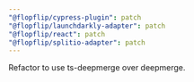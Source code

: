 ```yaml
---
"@flopflip/cypress-plugin": patch
"@flopflip/launchdarkly-adapter": patch
"@flopflip/react": patch
"@flopflip/splitio-adapter": patch
---
```


Refactor to use ts-deepmerge over deepmerge.
